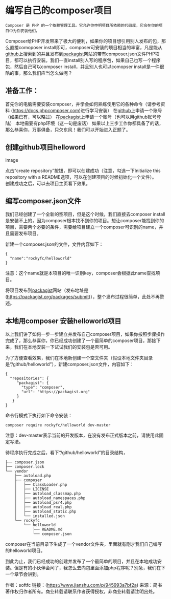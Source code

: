 # 编写自己的composer项目

```
Composer 是 PHP 的一个依赖管理工具。它允许你申明项目所依赖的代码库，它会在你的项目中为你安装他们。
```
Composer给PHP开发带来了极大的便利，如果你的项目想引用别人发布的包，那么直接comoposer install即可，composer可安装的项目相当的丰富，凡是能从[github](https://github.com)上搜索到的并且发布到[packagist](https://packagist.org)网站的带有composer.json文件PHP项目，都可以执行安装。我们一直install别人写的程序包，如果自己也写一个程序包，然后自己可以composer install，并且别人也可以comopser install是一件很酷的事。那么我们应当怎么做呢？

## 准备工作：

首先你的电脑需要安装composer，并学会如何熟练使用它的各种命令（请参考资料 (https://docs.phpcomposer.com)进行学习安装）
在[github](https://github.com)上申请一个账号（如果已有，可以略过）
在[packagist](https://packagist.org)上申请一个账号（也可以用github账号登陆）
本地需要有php环境（这一句是废话）
如果以上三步工作你都具备了的话，那么恭喜你，万事俱备，只欠东风！我们可以开始进入正题了。

## 创建github项目helloword
image

点击“create repository”按钮，即可以创建成功（注意，勾选一下Initialize this repository with a README选项，可以在创建项目的时候初始化一个文件）。  
创建成功之后，可以去项目主页看下效果。

## 编写composer.json文件
我们已经创建了一个全新的空项目，但是这个时候，我们直接去composer install 是安装不上的，因为composer根本找不到你的项目。想让composer能找到你的项目，需要两个必要的条件，需要给项目建立一个composer可识别的name，并且需要发布项目。

新建一个composer.json的文件，文件内容如下：
```
{
  "name":"rockyfc/helloworld"
}
```
注意：这个name就是本项目的唯一识别key，composer会根据此name查找项目。

将项目发布到[packagist](https://packagist.org)网站（发布地址是(https://packagist.org/packages/submit)），整个发布过程很简单，此处不再赘述。

## 本地用composer 安装helloworld项目

以上我们讲了如何一步一步建立并发布自己composer项目，如果你按照步骤操作完成了，那么恭喜你，你已经成功创建了一个最简单的composer项目，那接下来，我们在本地安装一下试试我们的安装包是否可用。

为了方便查看效果，我们在本地新创建一个空文件夹（假设本地文件夹目录是“/github/helloworld”），新建composer.json文件，内容如下：
```
{
  "repositories": {
     "packagist": {
       "type": "composer",
       "url": "https://packagist.org"
     }
   }
}
```
命令行模式下执行如下命令安装：
```
composer require rockyfc/helloworld dev-master
```
注意：dev-master表示当前的开发版本，在没有发布正式版本之前，请使用此固定写法。

待程序执行完成之后，看下“/github/helloworld”的目录结构，
```
├── composer.json
├── composer.lock
└── vendor
    ├── autoload.php
    ├── composer
    │   ├── ClassLoader.php
    │   ├── LICENSE
    │   ├── autoload_classmap.php
    │   ├── autoload_namespaces.php
    │   ├── autoload_psr4.php
    │   ├── autoload_real.php
    │   ├── autoload_static.php
    │   └── installed.json
    └── rockyfc
        └── helloworld
            ├── README.md
            └── composer.json
```
composer在当前目录下生成了一个vendor文件夹，里面就有刚才我们自己编写的helloworld项目。

到此为止，我们已经成功的创建并发布了一个最简单的项目，并且在本地成功安装。但是有的小伙伴会问了，我怎么去向包里面添加php程序呢？别急，我们在下一个章节会讲到。

作者：softfc
链接：(https://www.jianshu.com/p/945993a7bf2a)
来源：简书
著作权归作者所有。商业转载请联系作者获得授权，非商业转载请注明出处。
